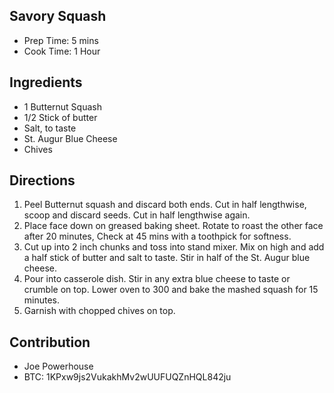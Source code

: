 ## Savory Squash

- Prep Time: 5 mins
- Cook Time: 1 Hour

## Ingredients

- 1 Butternut Squash
- 1/2 Stick of butter
- Salt, to taste
- St. Augur Blue Cheese
- Chives

## Directions

1. Peel Butternut squash and discard both ends. Cut in half lengthwise, scoop and discard seeds. Cut in half lengthwise again.
2. Place face down on greased baking sheet. Rotate to roast the other face after 20 minutes, Check at 45 mins with a toothpick for softness. 
3. Cut up into 2 inch chunks and toss into stand mixer. Mix on high and add a half stick of butter and salt to taste. Stir in half of the St. Augur blue cheese. 
4. Pour into casserole dish. Stir in any extra blue cheese to taste or crumble on top. Lower oven to 300 and bake the mashed squash for 15 minutes.
5. Garnish with chopped chives on top. 

## Contribution
- Joe Powerhouse
- BTC: 1KPxw9js2VukakhMv2wUUFUQZnHQL842ju
